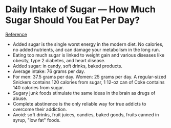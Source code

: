 # Daily Intake of Sugar — How Much Sugar Should You Eat Per Day?
[Reference](https://www.healthline.com/nutrition/how-much-sugar-per-day#TOC_TITLE_HDR_9)

- Added sugar is the single worst energy in the modern diet. No calories, no added nutrients, and can damage your metabolism in the long run.
- Eating too much sugar is linked to weight gain and various diseases like obesity, type 2 diabetes, and heart disease.
- Added sugar: in candy, soft drinks, baked products.
- Average intake: 76 grams per day.
- For men: 37.5 grams per day. Women: 25 grams per day. A regular-sized Snickers contains 120 calories from sugar, 1 12-oz can of Coke contains 140 calories from sugar.
- Sugary junk foods stimulate the same ideas in the brain as drugs of abuse.
- Complete abstinence is the only reliable way for true addicts to overcome their addiction.
- Avoid: soft drinks, fruit juices, candies, baked goods, fruits canned in syrup, "low fat" foods.
